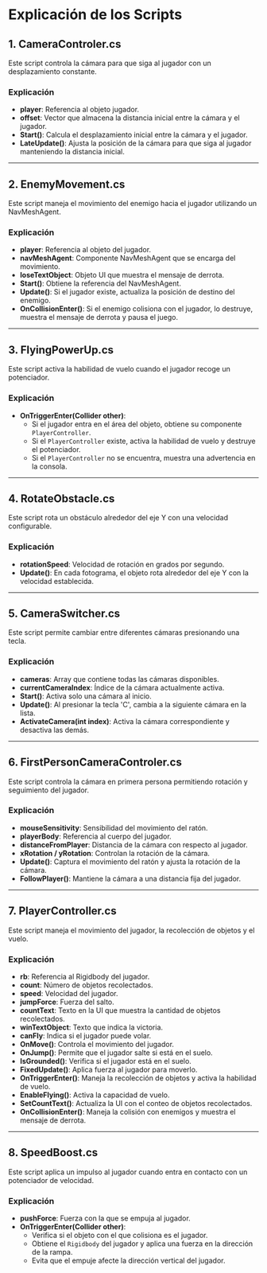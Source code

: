 # Explicación de los Scripts

## 1. CameraControler.cs
Este script controla la cámara para que siga al jugador con un desplazamiento constante.

### **Explicación**
- **player**: Referencia al objeto jugador.
- **offset**: Vector que almacena la distancia inicial entre la cámara y el jugador.
- **Start()**: Calcula el desplazamiento inicial entre la cámara y el jugador.
- **LateUpdate()**: Ajusta la posición de la cámara para que siga al jugador manteniendo la distancia inicial.

---

## 2. EnemyMovement.cs
Este script maneja el movimiento del enemigo hacia el jugador utilizando un NavMeshAgent.

### **Explicación**
- **player**: Referencia al objeto del jugador.
- **navMeshAgent**: Componente NavMeshAgent que se encarga del movimiento.
- **loseTextObject**: Objeto UI que muestra el mensaje de derrota.
- **Start()**: Obtiene la referencia del NavMeshAgent.
- **Update()**: Si el jugador existe, actualiza la posición de destino del enemigo.
- **OnCollisionEnter()**: Si el enemigo colisiona con el jugador, lo destruye, muestra el mensaje de derrota y pausa el juego.

---

## 3. FlyingPowerUp.cs
Este script activa la habilidad de vuelo cuando el jugador recoge un potenciador.

### **Explicación**
- **OnTriggerEnter(Collider other)**: 
  - Si el jugador entra en el área del objeto, obtiene su componente `PlayerController`.
  - Si el `PlayerController` existe, activa la habilidad de vuelo y destruye el potenciador.
  - Si el `PlayerController` no se encuentra, muestra una advertencia en la consola.

---

## 4. RotateObstacle.cs
Este script rota un obstáculo alrededor del eje Y con una velocidad configurable.

### **Explicación**
- **rotationSpeed**: Velocidad de rotación en grados por segundo.
- **Update()**: En cada fotograma, el objeto rota alrededor del eje Y con la velocidad establecida.

---

## 5. CameraSwitcher.cs
Este script permite cambiar entre diferentes cámaras presionando una tecla.

### **Explicación**
- **cameras**: Array que contiene todas las cámaras disponibles.
- **currentCameraIndex**: Índice de la cámara actualmente activa.
- **Start()**: Activa solo una cámara al inicio.
- **Update()**: Al presionar la tecla 'C', cambia a la siguiente cámara en la lista.
- **ActivateCamera(int index)**: Activa la cámara correspondiente y desactiva las demás.

---

## 6. FirstPersonCameraControler.cs
Este script controla la cámara en primera persona permitiendo rotación y seguimiento del jugador.

### **Explicación**
- **mouseSensitivity**: Sensibilidad del movimiento del ratón.
- **playerBody**: Referencia al cuerpo del jugador.
- **distanceFromPlayer**: Distancia de la cámara con respecto al jugador.
- **xRotation / yRotation**: Controlan la rotación de la cámara.
- **Update()**: Captura el movimiento del ratón y ajusta la rotación de la cámara.
- **FollowPlayer()**: Mantiene la cámara a una distancia fija del jugador.

---

## 7. PlayerController.cs
Este script maneja el movimiento del jugador, la recolección de objetos y el vuelo.

### **Explicación**
- **rb**: Referencia al Rigidbody del jugador.
- **count**: Número de objetos recolectados.
- **speed**: Velocidad del jugador.
- **jumpForce**: Fuerza del salto.
- **countText**: Texto en la UI que muestra la cantidad de objetos recolectados.
- **winTextObject**: Texto que indica la victoria.
- **canFly**: Indica si el jugador puede volar.
- **OnMove()**: Controla el movimiento del jugador.
- **OnJump()**: Permite que el jugador salte si está en el suelo.
- **IsGrounded()**: Verifica si el jugador está en el suelo.
- **FixedUpdate()**: Aplica fuerza al jugador para moverlo.
- **OnTriggerEnter()**: Maneja la recolección de objetos y activa la habilidad de vuelo.
- **EnableFlying()**: Activa la capacidad de vuelo.
- **SetCountText()**: Actualiza la UI con el conteo de objetos recolectados.
- **OnCollisionEnter()**: Maneja la colisión con enemigos y muestra el mensaje de derrota.

---

## 8. SpeedBoost.cs
Este script aplica un impulso al jugador cuando entra en contacto con un potenciador de velocidad.

### **Explicación**
- **pushForce**: Fuerza con la que se empuja al jugador.
- **OnTriggerEnter(Collider other)**:
  - Verifica si el objeto con el que colisiona es el jugador.
  - Obtiene el `Rigidbody` del jugador y aplica una fuerza en la dirección de la rampa.
  - Evita que el empuje afecte la dirección vertical del jugador.
